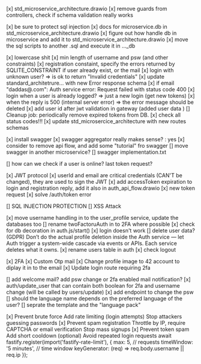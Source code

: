 [x] std_microservice_architecture.drawio
[x] remove guards from controllers, check if schema validation really works

[x] be sure to protect sql injection
[x] docs for microservice.db in std_microservice_architecture.drawio
[x] figure out how handle db in microservice and add it to std_microservice_architecture.drawio
[x] move the sql scripts to another .sql and execute it in ..._db 

[x] lowercase shit
[x] min length of username and psw (and other constraints)
[x] registration constaint, specify the errors returned by SQLITE_CONSTRAINT if user already exist, or the mail
[x] login with unknown user? => is ok to return "Invalid credentials"
[x] update standard_architetrure... with new Error response schema
[x] if email "daddas@.com": Auth service error: Request failed with status code 400
[x] login when a user is already logged? => just a new login (get new tokens)
[x] when the reply is 500 (internal server error) => the error message should be deleted
[x] add user id after jwt validation in gateway (added user data )
[] Cleanup job: periodically remove expired tokens from DB.
[x] check all status codes!!! 
[x] update std_microsercice_architecture with new routes schemas

[x] install swagger
[x] swagger aggregator really makes sense? : yes
[x] consider to remove api flow, and add some "tutorial" fro swagger
[] move swagger in another microservice?
[] swagger implementation.txt

[] how can we check if a user is online? last token request?

[x] JWT protocol
	[x] userId and email are critical credentials (CAN'T be changed), they are used to sign the JWT
	[x] add accessToken expiration to login and registration reply, add it also in auth_api_flow.drawio
	[x] new token request
	[x] solve /auth/token error

[] SQL INJECTION PROTECTION
[] XSS Attack

[x] move username handling in to the user_profile service, update the databases too
[] rename twoFactoruAuth in to 2FA where possible
[x] check for db decoration in auth.js/start()
[x] login doesn't work
[] delete user data? (GDPR)
	Don’t do the actual profile deletion inside the Auth service —
	let Auth trigger a system-wide cascade via events or APIs.
	Each service deletes what it owns.
[x] rename users table in auth
[x] check logout

[x] 2FA
	[x] Custom Otp mail
	[x] Change profile image to 42 account to diplay it in to the email
	[x] Update login route requiring 2fa

[] add welcome mail? add psw change or 2fa enabled mail notification?
[x] auth/update_user that can contain both boolean for 2fa and username change (will be called by users/update)
[x] add endpoint to change the psw
[] should the language name depends on the preferred language of the user?
	[] seprate the template and the "language pack"

[x] Prevent brute force	Add rate limiting (login attempts)	Stop attackers guessing passwords
[x] Prevent spam registration	Throttle by IP, require CAPTCHA or email verification	Stop mass signups
[x] Prevent token spam	Add short cooldown (optional)	Avoid repeated login requests
	await fastify.register(import('fastify-rate-limit'), {
	max: 5, // requests
	timeWindow: '5 minutes', // time window
	keyGenerator: (req) => req.body.username || req.ip
	});